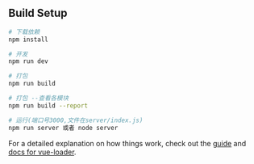 
## Build Setup

``` bash
# 下载依赖
npm install

# 开发
npm run dev

# 打包
npm run build

# 打包 --查看各模块
npm run build --report  

# 运行(端口号3000,文件在server/index.js)      
npm run server 或者 node server 
```

For a detailed explanation on how things work, check out the [guide](http://vuejs-templates.github.io/webpack/) and [docs for vue-loader](http://vuejs.github.io/vue-loader).
